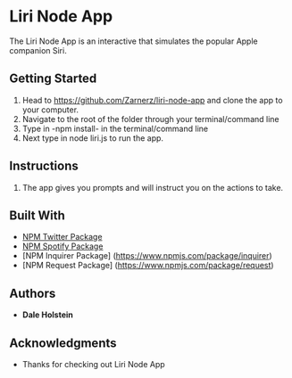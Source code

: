 # Liri Node App

The Liri Node App is an interactive that simulates the popular Apple companion Siri. 

## Getting Started

1. Head to https://github.com/Zarnerz/liri-node-app and clone the app to your computer.
2. Navigate to the root of the folder through your terminal/command line
3. Type in -npm install- in the terminal/command line
4. Next type in node liri.js to run the app.

## Instructions

  1. The app gives you prompts and will instruct you on the actions to take.

## Built With

* [NPM Twitter Package](https://www.npmjs.com/package/twitter)
* [NPM Spotify Package](https://www.npmjs.com/package/spotify)
* [NPM Inquirer Package] (https://www.npmjs.com/package/inquirer)
* [NPM Request Package] (https://www.npmjs.com/package/request)

## Authors

* **Dale Holstein**

## Acknowledgments

* Thanks for checking out Liri Node App

